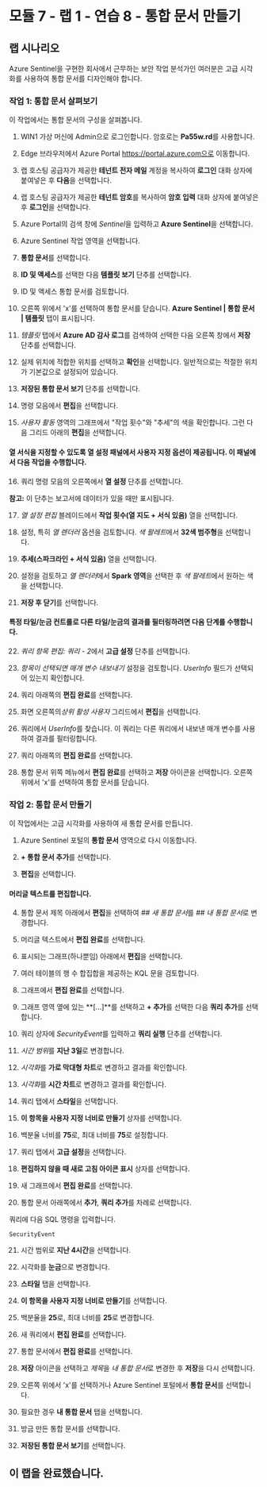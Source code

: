 ﻿# 모듈 7 - 랩 1 - 연습 8 - 통합 문서 만들기

## 랩 시나리오

Azure Sentinel을 구현한 회사에서 근무하는 보안 작업 분석가인 여러분은 고급 시각화를 사용하여 통합 문서를 디자인해야 합니다.

### 작업 1: 통합 문서 살펴보기

이 작업에서는 통합 문서의 구성을 살펴봅니다.

1. WIN1 가상 머신에 Admin으로 로그인합니다. 암호로는 **Pa55w.rd**를 사용합니다.  

2. Edge 브라우저에서 Azure Portal https://portal.azure.com으로 이동합니다.

3. 랩 호스팅 공급자가 제공한 **테넌트 전자 메일** 계정을 복사하여 **로그인** 대화 상자에 붙여넣은 후 **다음**을 선택합니다.

4. 랩 호스팅 공급자가 제공한 **테넌트 암호**를 복사하여 **암호 입력** 대화 상자에 붙여넣은 후 **로그인**을 선택합니다.

5. Azure Portal의 검색 창에 *Sentinel*을 입력하고 **Azure Sentinel**을 선택합니다.

6. Azure Sentinel 작업 영역을 선택합니다.

7. **통합 문서**를 선택합니다.

8. **ID 및 액세스**를 선택한 다음 **템플릿 보기** 단추를 선택합니다.

9. ID 및 액세스 통합 문서를 검토합니다.

10. 오른쪽 위에서 'x'를 선택하여 통합 문서를 닫습니다. **Azure Sentinel | 통합 문서 | 템플릿** 탭이 표시됩니다.

11. *템플릿* 탭에서 **Azure AD 감사 로그**를 검색하여 선택한 다음 오른쪽 창에서 **저장** 단추를 선택합니다. 

12. 실제 위치에 적합한 위치를 선택하고 **확인**을 선택합니다. 일반적으로는 적절한 위치가 기본값으로 설정되어 있습니다.

13. **저장된 통합 문서 보기** 단추를 선택합니다.

14. 명령 모음에서 **편집**을 선택합니다.

15. *사용자 활동* 영역의 그래프에서 "작업 횟수"와 "추세"의 색을 확인합니다. 그런 다음 그리드 아래의 **편집**을 선택합니다.

#### 열 서식을 지정할 수 있도록 열 설정 패널에서 사용자 지정 옵션이 제공됩니다. 이 패널에서 다음 작업을 수행합니다.

16. 쿼리 명령 모음의 오른쪽에서 **열 설정** 단추를 선택합니다.

**참고:** 이 단추는 보고서에 데이터가 있을 때만 표시됩니다.

17. *열 설정 편집* 블레이드에서 **작업 횟수(열 지도 + 서식 있음)** 열을 선택합니다.

18. 설정, 특히 *열 렌더러* 옵션을 검토합니다. *색 팔레트*에서 **32색 범주형**을 선택합니다.

19. **추세(스파크라인 + 서식 있음)** 열을 선택합니다.

20. 설정을 검토하고 *열 렌더러*에서 **Spark 영역**을 선택한 후 *색 팔레트*에서 원하는 색을 선택합니다.

21. **저장 후 닫기**를 선택합니다.

#### 특정 타일/눈금 컨트롤로 다른 타일/눈금의 결과를 필터링하려면 다음 단계를 수행합니다.

22. *쿼리 항목 편집: 쿼리 - 2*에서 **고급 설정** 단추를 선택합니다.

23. *항목이 선택되면 매개 변수 내보내기* 설정을 검토합니다. *UserInfo* 필드가 선택되어 있는지 확인합니다.

24. 쿼리 아래쪽의 **편집 완료**를 선택합니다.

25. 화면 오른쪽의*상위 활성 사용자* 그리드에서 **편집**을 선택합니다.  

26. 쿼리에서 *UserInfo*를 찾습니다. 이 쿼리는 다른 쿼리에서 내보낸 매개 변수를 사용하여 결과를 필터링합니다.

27. 쿼리 아래쪽의 **편집 완료**를 선택합니다.

28. 통합 문서 위쪽 메뉴에서 **편집 완료**를 선택하고 **저장** 아이콘을 선택합니다. 오른쪽 위에서 'x'를 선택하여 통합 문서를 닫습니다.

### 작업 2: 통합 문서 만들기

이 작업에서는 고급 시각화를 사용하여 새 통합 문서를 만듭니다.

1. Azure Sentinel 포털의 **통합 문서** 영역으로 다시 이동합니다.

2. **+ 통합 문서 추가**를 선택합니다.

3. **편집**을 선택합니다.

#### 머리글 텍스트를 편집합니다.

4. 통합 문서 제목 아래에서 **편집**을 선택하여 *## 새 통합 문서*를 *## 내 통합 문서*로 변경합니다.

5. 머리글 텍스트에서 **편집 완료**를 선택합니다.

6. 표시되는 그래프(하나뿐임) 아래에서 **편집**을 선택합니다.

7. 여러 테이블의 행 수 합집합을 제공하는 KQL 문을 검토합니다.

8. 그래프에서 **편집 완료**를 선택합니다.

9. 그래프 영역 옆에 있는 **[...]**를 선택하고 **+ 추가**를 선택한 다음 **쿼리 추가**를 선택합니다.

10. 쿼리 상자에 *SecurityEvent*를 입력하고 **쿼리 실행** 단추를 선택합니다.

11. *시간 범위*를 **지난 3일**로 변경합니다.

12. *시각화*를 **가로 막대형 차트**로 변경하고 결과를 확인합니다.

13. *시각화*를 **시간 차트**로 변경하고 결과를 확인합니다.

14. 쿼리 탭에서 **스타일**을 선택합니다.

15. **이 항목을 사용자 지정 너비로 만들기** 상자를 선택합니다.

16. 백분율 너비를 **75**로, 최대 너비를 **75**로 설정합니다.

17. 쿼리 탭에서 **고급 설정**을 선택합니다.

18. **편집하지 않을 때 새로 고침 아이콘 표시** 상자를 선택합니다. 

19. 새 그래프에서 **편집 완료**를 선택합니다.

20. 통합 문서 아래쪽에서 **추가**, **쿼리 추가**를 차례로 선택합니다.

쿼리에 다음 SQL 명령을 입력합니다.

```
SecurityEvent
```

21. 시간 범위로 **지난 4시간**을 선택합니다.

22. 시각화를 **눈금**으로 변경합니다.

23. **스타일** 탭을 선택합니다.

24. **이 항목을 사용자 지정 너비로 만들기**를 선택합니다.

25. 백분율을 **25**로, 최대 너비를 **25**로 변경합니다. 

26. 새 쿼리에서 **편집 완료**를 선택합니다.

27. 통합 문서에서 **편집 완료**를 선택합니다.

28. **저장** 아이콘을 선택하고 *제목*을 *내 통합 문서*로 변경한 후 **저장**을 다시 선택합니다.

29. 오른쪽 위에서 'x'를 선택하거나 Azure Sentinel 포털에서 **통합 문서**를 선택합니다.

30. 필요한 경우 **내 통합 문서** 탭을 선택합니다.

31. 방금 만든 통합 문서를 선택합니다.

32. **저장된 통합 문서 보기**를 선택합니다.

## 이 랩을 완료했습니다.
